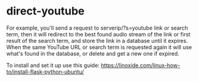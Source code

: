 # direct-youtube
For example, you'll send a request to serverip/?s=youtube link or search term, then it will redirect to the best found audio stream of the link or first result of the search term, and store the link in a database until it expires. When the same YouTube URL or search term is requested again it will use what's found in the database, or delete and get a new one if expired.
  
To install and set it up use this guide: https://linoxide.com/linux-how-to/install-flask-python-ubuntu/
